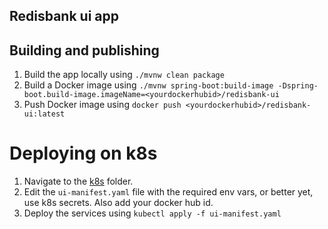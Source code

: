 ## Redisbank ui app

## Building and publishing

1. Build the app locally using `./mvnw clean package`
1. Build a Docker image using `./mvnw spring-boot:build-image -Dspring-boot.build-image.imageName=<yourdockerhubid>/redisbank-ui`
1. Push Docker image using `docker push <yourdockerhubid>/redisbank-ui:latest`

# Deploying on k8s

1. Navigate to the [k8s](k8s) folder.
1. Edit the `ui-manifest.yaml` file with the required env vars, or better yet, use k8s secrets. Also add your docker hub id.
1. Deploy the services using `kubectl apply -f ui-manifest.yaml`